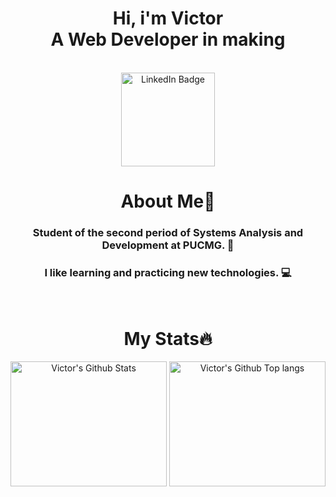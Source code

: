 <div align="center">

<h1 > Hi, i'm Victor<br> A Web Developer in making
</h1>

<br>

<a href="https://www.linkedin.com/in/victor-barros-4b0613222/">
    <img width="150px" src="https://img.shields.io/badge/LinkedIn-blue?style=for-the-badge&logo=linkedin&logoColor=white" alt="LinkedIn Badge"/>
</a>

<br>

# About Me🙋

### Student of the second period of Systems Analysis and Development at PUCMG. 📖

### I like learning and practicing new technologies. 💻

<br>
<!--
# Tools and Langs🔧

 <img height="70px" src="https://img.shields.io/badge/JavaScript-F7DF1E?style=for-the-badge&logo=javascript&logoColor=black">
<img height="60px" src="https://img.shields.io/badge/css3-%231572B6.svg?style=for-the-badge&logo=css3&logoColor=white">
<img height="50px" src="https://img.shields.io/badge/html5-%23E34F26.svg?style=for-the-badge&logo=html5&logoColor=white">
<img height="40px" src="https://img.shields.io/badge/C%23-239120?style=for-the-badge&logo=c-sharp&logoColor=white">

<br>

<img height="40px" src="https://img.shields.io/badge/GIT-E44C30?style=for-the-badge&logo=git&logoColor=white">
<img height="50px" src="https://img.shields.io/badge/GitHub-100000?style=for-the-badge&logo=github&logoColor=white">
<img height="60px" src="https://img.shields.io/badge/MySQL-00000F?style=for-the-badge&logo=mysql&logoColor=white">
<img height="70px" src="https://img.shields.io/badge/Trello-0052CC?style=for-the-badge&logo=trello&logoColor=white">

<br> 
-->


# My Stats🔥

<img width="250px" height="200px" src="https://github-readme-stats.vercel.app/api?username=victorbarros01&theme=graywhite&show_icons=true&hide_border=true&count_private=true" alt="Victor's Github Stats">

<img width="250px" height="200px" src="https://github-readme-stats.vercel.app/api/top-langs/?username=victorbarros01&layout=compact&theme=graywhite&langs_count=8&hide=jupyter%20notebook,html,css)](https://github.com/anuraghazra/github-readme-stats" alt="Victor's Github Top langs">

</div>
